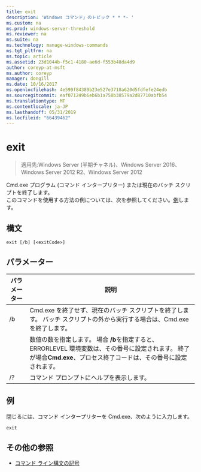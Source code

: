 ```yaml
---
title: exit
description: 'Windows コマンド」のトピック * * *- '
ms.custom: na
ms.prod: windows-server-threshold
ms.reviewer: na
ms.suite: na
ms.technology: manage-windows-commands
ms.tgt_pltfrm: na
ms.topic: article
ms.assetid: 23d1044b-f5c1-4180-ae6d-f553b48da4d9
author: coreyp-at-msft
ms.author: coreyp
manager: dongill
ms.date: 10/16/2017
ms.openlocfilehash: 4e599f84389b23e527e3718a620d5fdfefe24edb
ms.sourcegitcommit: eaf071249b6eb6b1a758b38579a2d87710abfb54
ms.translationtype: MT
ms.contentlocale: ja-JP
ms.lasthandoff: 05/31/2019
ms.locfileid: "66439462"
---
```

# <a name="exit"></a>exit

>適用先:Windows Server (半期チャネル)、Windows Server 2016、Windows Server 2012 R2、Windows Server 2012

Cmd.exe プログラム (コマンド インタープリター) または現在のバッチ スクリプトを終了します。  
このコマンドを使用する方法の例については、次を参照してください。[例](#BKMK_examples)します。  
## <a name="syntax"></a>構文  
```  
exit [/b] [<exitCode>]  
```  
## <a name="parameters"></a>パラメーター  

| パラメーター  |                                                                                         説明                                                                                          |
|------------|----------------------------------------------------------------------------------------------------------------------------------------------------------------------------------------------|
|     /b     |                                      Cmd.exe を終了せず、現在のバッチ スクリプトを終了します。 バッチ スクリプトの外から実行する場合は、Cmd.exe を終了します。                                      |
| <exitCode> | 数値の数を指定します。 場合 **/b**を指定すると、ERRORLEVEL 環境変数は、その番号に設定されます。 終了が場合**Cmd.exe**、プロセス終了コードは、その番号に設定されます。 |
|     /?     |                                                                             コマンド プロンプトにヘルプを表示します。                                                                             |

## <a name="BKMK_examples"></a>例  
閉じるには、コマンド インタープリターを Cmd.exe、次のように入力します。  
```  
exit  
```  
## <a name="additional-references"></a>その他の参照  
-   [コマンド ライン構文の記号](command-line-syntax-key.md)  

